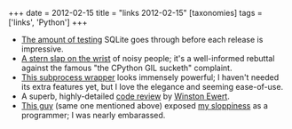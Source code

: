 +++
date = 2012-02-15
title = "links 2012-02-15"
[taxonomies]
tags = ['links', 'Python']
+++

-   [The amount of testing] SQLite goes through before each release is
    impressive.
-   [A stern slap on the wrist] of noisy people; it's a well-informed
    rebuttal against the famous "the CPython GIL sucketh" complaint.
-   [This subprocess wrapper] looks immensely powerful; I haven't
    needed its extra features yet, but I love the elegance and seeming
    ease-of-use.
-   A superb, highly-detailed [code review] by [Winston Ewert].
-   [This guy][Winston Ewert] (same one mentioned above) exposed [my
    sloppiness] as a programmer; I was nearly embarassed.

  [The amount of testing]: http://www.sqlite.org/testing.html
  [A stern slap on the wrist]: http://mail.python.org/pipermail/python-ideas/2012-February/013835.html
  [This subprocess wrapper]: http://sarge.readthedocs.org/en/latest/index.html
  [code review]: http://codereview.stackexchange.com/a/9003/
  [Winston Ewert]: http://codereview.stackexchange.com/users/1659/winston-ewert
  [my sloppiness]: http://codereview.stackexchange.com/a/9009/1346

